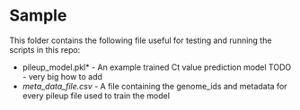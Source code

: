 # Sample
This folder contains the following file useful for testing and running the scripts in this repo:

* pileup_model.pkl* - An example trained Ct value prediction model TODO - very big how to add
* *meta_data_file.csv* - A file containing the genome_ids and metadata for every pileup file used to train the model
